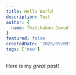 ```yaml
---
title: Hello World
description: Test
author: {
  name: Thatchakon Jomud
}
featured: false
createdDate: '2025/09/09'
tags: ['new']
---
```


Here is my _great_ post!

